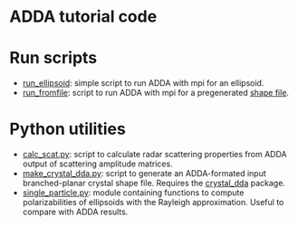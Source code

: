 # ADDA tutorial code

# Run scripts
- [run_ellipsoid](run_ellipsoid): simple script to run ADDA with mpi for an ellipsoid.
- [run_fromfile](run_fromfile): script to run ADDA with mpi for a pregenerated [shape file](../data/crystal_0000_3.0.txt).

# Python utilities
- [calc_scat.py](calc_scat.py): script to calculate radar scattering properties from ADDA output of scattering amplitude matrices.
- [make_crystal_dda.py](make_crystal_dda.py): script to generate an ADDA-formated input branched-planar crystal shape file. Requires the [crystal_dda](https://github.com/rskschrom/crystal_dda) package.
- [single_particle.py](single_particle.py): module containing functions to compute polarizabilities of ellipsoids with the Rayleigh approximation. Useful to compare with ADDA results.

